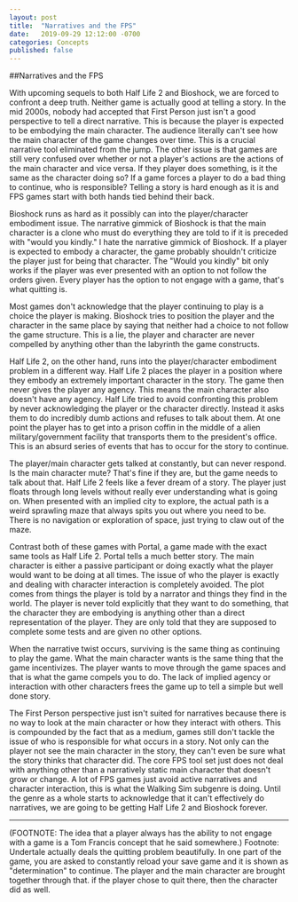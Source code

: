 ```yaml
---
layout: post
title:  "Narratives and the FPS"
date:   2019-09-29 12:12:00 -0700
categories: Concepts
published: false
---
```

##Narratives and the FPS

With upcoming sequels to both Half Life 2 and Bioshock, we are forced to confront a deep truth. Neither game is actually good at telling a story. In the mid 2000s, nobody had accepted that First Person just isn't a good perspective to tell a direct narrative. This is because the player is expected to be embodying the main character. The audience literally can't see how the main character of the game changes over time. This is a crucial narrative tool eliminated from the jump. The other issue is that games are still very confused over whether or not a player's actions are the actions of the main character and vice versa. If they player does something, is it the same as the character doing so? If a game forces a player to do a bad thing to continue, who is responsible? Telling a story is hard enough as it is and FPS games start with both hands tied behind their back. 

Bioshock runs as hard as it possibly can into the player/character embodiment issue. The narrative gimmick of Bioshock is that the main character is a clone who must do everything they are told to if it is preceded with "would you kindly." I hate the narrative gimmick of Bioshock. If a player is expected to embody a character, the game probably shouldn't criticize the player just for being that character. The "Would you kindly" bit only works if the player was ever presented with an option to not follow the orders given. Every player has the option to not engage with a game, that's what quitting is.

Most games don't acknowledge that the player continuing to play is a choice the player is making. Bioshock tries to position the player and the character in the same place by saying that neither had a choice to not follow the game structure. This is a lie, the player and character are never compelled by anything other than the labyrinth the game constructs.

Half Life 2, on the other hand, runs into the player/character embodiment problem in a different way. Half Life 2 places the player in a position where they embody an extremely important character in the story. The game then never gives the player any agency. This means the main character also doesn't have any agency. Half Life tried to avoid confronting this problem by never acknowledging the player or the character directly. Instead it asks them to do incredibly dumb actions and refuses to talk about them. At one point the player has to get into a prison coffin in the middle of a alien military/government facility that transports them to the president's office. This is an absurd series of events that has to occur for the story to continue.

The player/main character gets talked at constantly, but can never respond. Is the main character mute? That's fine if they are, but the game needs to talk about that. Half Life 2 feels like a fever dream of a story. The player just floats through long levels without really ever understanding what is going on. When presented with an implied city to explore, the actual path is a weird sprawling maze that always spits you out where you need to be. There is no navigation or exploration of space, just trying to claw out of the maze.

Contrast both of these games with Portal, a game made with the exact same tools as Half Life 2. Portal tells a much better story. The main character is either a passive participant or doing exactly what the player would want to be doing at all times. The issue of who the player is exactly and dealing with character interaction is completely avoided. The plot comes from things the player is told by a narrator and things they find in the world. The player is never told explicitly that they want to do something, that the character they are embodying is anything other than a direct representation of the player. They are only told that they are supposed to complete some tests and are given no other options. 

When the narrative twist occurs, surviving is the same thing as continuing to play the game. What the main character wants is the same thing that the game incentivizes. The player wants to move through the game spaces and that is what the game compels you to do. The lack of implied agency or interaction with other characters frees the game up to tell a simple but well done story. 

The First Person perspective just isn't suited for narratives because there is no way to look at the main character or how they interact with others. This is compounded by the fact that as a medium, games still don't tackle the issue of who is responsible for what occurs in a story. Not only can the player not see the main character in the story, they can't even be sure what the story thinks that character did. The core FPS tool set just does not deal with anything other than a narratively static main character that doesn't grow or change. A lot of FPS games just avoid active narratives and character interaction, this is what the Walking Sim subgenre is doing. Until the genre as a whole starts to acknowledge that it can't effectively do narratives, we are going to be getting Half Life 2 and Bioshock forever. 



------------
(FOOTNOTE: The idea that a player always has the ability to not engage with a game is a Tom Francis concept that he said somewhere.) 
Footnote: Undertale actually deals the quitting problem beautifully. In one part of the game, you are asked to constantly reload your save game and it is shown as "determination" to continue. The player and the main character are brought together through that. if the player chose to quit there, then the character did as well.

[twitter]: https://wwww.twitter.com/jxvd
